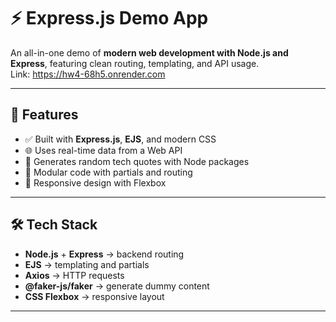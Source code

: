 # ⚡ Express.js Demo App  

An all-in-one demo of **modern web development with Node.js and Express**, featuring clean routing, templating, and API usage.  
Link: https://hw4-68h5.onrender.com

---

## 🚀 Features  
- ✅ Built with **Express.js**, **EJS**, and modern CSS  
- 🌐 Uses real-time data from a Web API  
- 🎲 Generates random tech quotes with Node packages  
- 🧩 Modular code with partials and routing  
- 📱 Responsive design with Flexbox  

---

## 🛠️ Tech Stack  
- **Node.js** + **Express** → backend routing  
- **EJS** → templating and partials  
- **Axios** → HTTP requests  
- **@faker-js/faker** → generate dummy content  
- **CSS Flexbox** → responsive layout  

---
